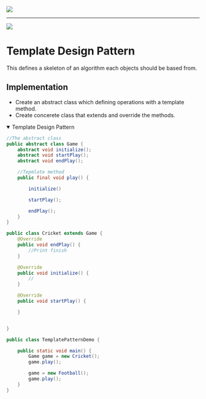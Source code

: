 
![](https://sourcemaking.com/files/v2/content/patterns/Template_method_example.png?id=d5f4969ed9a502093a81)

---

![](https://www.tutorialspoint.com/design_pattern/images/template_pattern_uml_diagram.jpg)

# Template Design Pattern

This defines a skeleton of an algorithm each objects should be based from. 

## Implementation

- Create an abstract class which defining operations with a template method.
- Create concerete class that extends and override the methods.



<details open>
<summary>Template Design Pattern</summary>

```java
//The abstract class
public abstract class Game {
    abstract void initialize();
    abstract void startPlay();
    abstract void endPlay();

    //Tepmlate method
    public final void play() {

        initialize()

        startPlay();

        endPlay();
    }
}

```

```java
public class Cricket extends Game {
    @Override 
    public void endPlay() {
        //Print finish
    }

    @Override
    public void initialize() {
        //
    }

    @Override
    public void startPlay() {

    }


}

```

```java
public class TemplatePatternDemo {

    public static void main() {
        Game game = new Cricket();
        game.play();

        game = new Football();
        game.play();
    }
}

```
</details>
